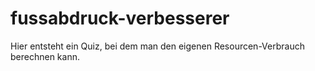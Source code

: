# fussabdruck-verbesserer
Hier entsteht ein Quiz, bei dem man den eigenen Resourcen-Verbrauch berechnen kann.

